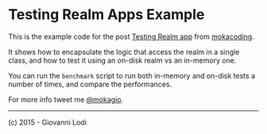 # Testing Realm Apps Example

This is the example code for the post [Testing Realm app](http://www.mokacoding.com/blog/testing-realm-apps/) from [mokacoding](http://www.mokacoding.com/).

It shows how to encapsulate the logic that access the realm in a single class, and how to test it using an on-disk realm vs an in-memory one.

You can run the `benchmark` script to run both in-memory and on-disk tests a number of times, and compare the performances.

For more info tweet me [@mokagio](http://twitter.com/mokagio).

---

(c) 2015 - Giovanni Lodi
